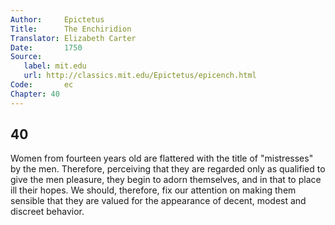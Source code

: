 ```yaml
---
Author:     Epictetus  
Title:      The Enchiridion  
Translator: Elizabeth Carter  
Date:       1750  
Source:
   label: mit.edu
   url: http://classics.mit.edu/Epictetus/epicench.html
Code:       ec  
Chapter: 40
---
```

##  40

Women from fourteen years old are flattered with the title of "mistresses" by
the men. Therefore, perceiving that they are regarded only as qualified to give
the men pleasure, they begin to adorn themselves, and in that to place ill
their hopes. We should, therefore, fix our attention on making them sensible
that they are valued for the appearance of decent, modest and discreet
behavior.


